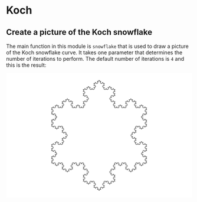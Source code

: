 # Koch
## Create a picture of the Koch snowflake

The main function in this module is `snowflake` that is used to draw
a picture of the Koch snowflake curve. It takes one parameter that 
determines the number of iterations to perform. The default number of
iterations is `4` and this is the result:

![](snowflake.png)


